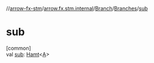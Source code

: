 //[arrow-fx-stm](../../../../index.md)/[arrow.fx.stm.internal](../../index.md)/[Branch](../index.md)/[Branches](index.md)/[sub](sub.md)

# sub

[common]\
val [sub](sub.md): [Hamt](../../-hamt/index.md)&lt;[A](index.md)&gt;
